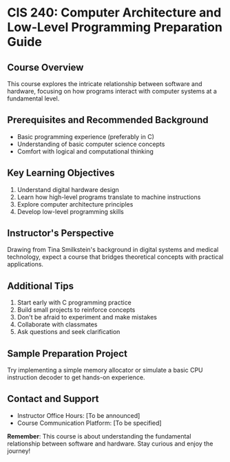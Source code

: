 # CIS 240: Computer Architecture and Low-Level Programming Preparation Guide

## Course Overview

This course explores the intricate relationship between software and hardware, focusing on how programs interact with computer systems at a fundamental level.

## Prerequisites and Recommended Background

- Basic programming experience (preferably in C)
- Understanding of basic computer science concepts
- Comfort with logical and computational thinking

## Key Learning Objectives

1. Understand digital hardware design
2. Learn how high-level programs translate to machine instructions
3. Explore computer architecture principles
4. Develop low-level programming skills

## Instructor's Perspective

Drawing from Tina Smilkstein's background in digital systems and medical technology, expect a course that bridges theoretical concepts with practical applications.

## Additional Tips

1. Start early with C programming practice
2. Build small projects to reinforce concepts
3. Don't be afraid to experiment and make mistakes
4. Collaborate with classmates
5. Ask questions and seek clarification

## Sample Preparation Project

Try implementing a simple memory allocator or simulate a basic CPU instruction decoder to get hands-on experience.

## Contact and Support

- Instructor Office Hours: [To be announced]
- Course Communication Platform: [To be specified]

**Remember**: This course is about understanding the fundamental relationship between software and hardware. Stay curious and enjoy the journey!
